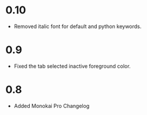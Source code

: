 # 0.10

- Removed italic font for default and python keywords.

# 0.9

- Fixed the tab selected inactive foreground color.

# 0.8

- Added Monokai Pro Changelog